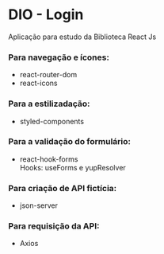 # DIO - Login 

Aplicação para estudo da Biblioteca React Js

### Para navegação e ícones:

- react-router-dom
- react-icons


### Para a estilizadação:

- styled-components

### Para a validação do formulário:

- react-hook-forms                                                         
   Hooks: useForms e yupResolver

### Para criação de API fictícia:

- json-server  

### Para requisição da API:

- Axios   
   

